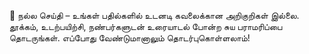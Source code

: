 🎉 நல்ல செய்தி – உங்கள் பதில்களில் உடனடி கவலைக்கான அறிகுறிகள் இல்லை.
தூக்கம், உடற்பயிற்சி, நண்பர்களுடன் உரையாடல் போன்ற சுய பராமரிப்பை தொடருங்கள்.
எப்போது வேண்டுமானாலும் தொடர்புகொள்ளலாம்!

